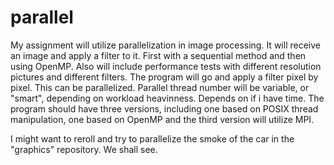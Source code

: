 # parallel
My assignment will utilize parallelization in image processing.
It will receive an image and apply a filter to it. First with a sequential method and then using OpenMP.
Also will include performance tests with different resolution pictures and different filters.
The program will go and apply a filter pixel by pixel. This can be parallelized.
Parallel thread number will be variable, or "smart", depending on workload heavinness. Depends on if i have time.
The program should have three versions, including one based on POSIX thread manipulation, one based on OpenMP and the third version will utilize MPI.

I might want to reroll and try to parallelize the smoke of the car in the "graphics" repository. We shall see.
